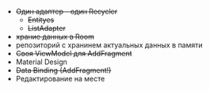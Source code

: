 * ~~Один адаптер - один Recycler~~
    - ~~Entityes~~
    - ~~ListAdapter~~
* ~~храние данных в Room~~
* репозиторий с хранинем актуальных данных в памяти
* ~~Своя ViewModel для AddFragment~~
* Material Design
* ~~Data Binding (AddFragment!)~~
* Редактирование на месте
